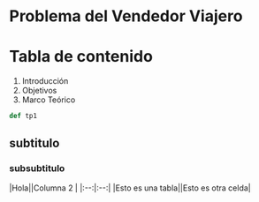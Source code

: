 # Problema del Vendedor Viajero

# Tabla de contenido

1. Introducción
1. Objetivos
1. Marco Teórico

```python
def tp1

```

## subtitulo

### subsubtitulo

|Hola||Columna 2 |
|:--:|:--:|
|Esto es una tabla||Esto es otra celda|
